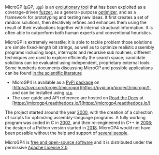 MicroGP (µGP, `ugp`) is an [evolutionary tool](https://squillero.github.io/microgp4/evolution.html) that has been exploited as a coverage-driven [fuzzer](https://en.wikipedia.org/wiki/Fuzzing), as a general-purpose [optimizer](https://en.wikipedia.org/wiki/Engineering_optimization), and as a framework for prototyping and testing new ideas. It first creates a set of random solutions, then iteratively refines and enhances them using the result of their evaluations together with internal structural information. It is often able to outperform both human experts and conventional heuristics.

MicroGP is extremely versatile: it is able to tackle problem those solutions are simple fixed-length bit strings, as well as to optimize realistic assembly programs including loops, interrupts and recursive sub routines; different techniques are used to explore efficiently the search space; candidate solutions can be evaluated using independent, proprietary external tools. Some hundreds documents discussing MicroGP and possible applications can be found [in the scientific literature](https://scholar.google.com/scholar?q=%28+MicroGP+OR+%C2%B5GP+OR+ugp3+OR+ugp2+%29+AND+%28+Squillero+OR+Tonda+OR+Sanchez+OR+Schillaci+%29)

* MicroGP4 is available as a [PyPi package](https://en.wikipedia.org/wiki/Python_Package_Index) on [https://pypi.org/project/microgp/](https://pypi.org/project/microgp/), and can be installed using [`pip`](https://en.wikipedia.org/wiki/Pip_%28package_manager%29).
* The user guide and API reference are hosted on [Read the Docs](https://en.wikipedia.org/wiki/Read_the_Docs) at [https://microgp4.readthedocs.io/](https://microgp4.readthedocs.io/)

The project started around the year [2000](https://squillero.github.io/microgp4/history.html#microgp1), with the creation of a collection of scripts for optimizing assembly-language programs. A fully working program was coded in C in [2002](https://squillero.github.io/microgp4/history.html#microgp2), and then re-engineered in C++ in [2006](https://squillero.github.io/microgp4/history.html#microgp3); the design of a Python version started in [2018](https://squillero.github.io/microgp4/history.html#microgp4). MicroGP4 would not have been possible without the help and support of [several people](https://squillero.github.io/microgp4/contributors.html).

MicroGP4 is [free and open-source software](https://en.wikipedia.org/wiki/Free_and_open-source_software) and it is distributed under the permissive [Apache License 2.0](https://www.tldrlegal.com/l/apache2).

